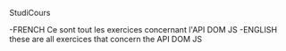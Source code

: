 StudiCours 

-FRENCH
	Ce sont tout les exercices concernant l'API DOM JS
-ENGLISH
	these are all exercices that concern the API DOM JS
